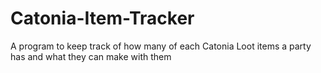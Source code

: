 # Catonia-Item-Tracker
A program to keep track of how many of each Catonia Loot items a party has and what they can make with them
